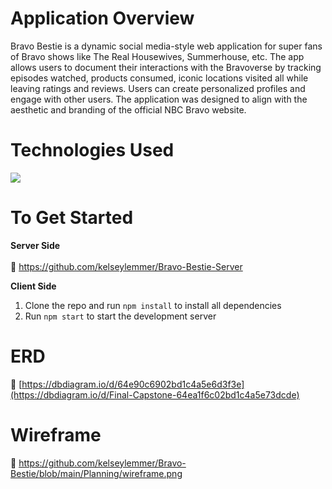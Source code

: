 # Application Overview
Bravo Bestie is a dynamic social media-style web application for super fans of Bravo shows like The Real Housewives, Summerhouse, etc. The app allows users to document their interactions with the Bravoverse by tracking episodes watched, products consumed, iconic locations visited all while leaving ratings and reviews. Users can create personalized profiles and engage with other users. The application was designed to align with the aesthetic and branding of the official NBC Bravo website.
# Technologies Used
<img src="https://skillicons.dev/icons?i=javascript,py,html,css,django,react,git" />
 

# To Get Started
**Server Side**
<br><br>
🔗 https://github.com/kelseylemmer/Bravo-Bestie-Server

**Client Side**
1. Clone the repo and run `npm install` to install all dependencies
2. Run `npm start` to start the development server

# ERD
🔗 [https://dbdiagram.io/d/64e90c6902bd1c4a5e6d3f3e](https://dbdiagram.io/d/Final-Capstone-64ea1f6c02bd1c4a5e73dcde)

# Wireframe
🔗 https://github.com/kelseylemmer/Bravo-Bestie/blob/main/Planning/wireframe.png
